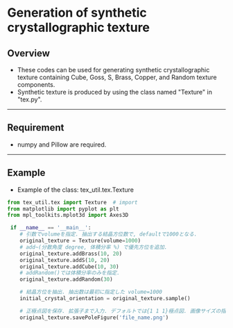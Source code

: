# Generation of synthetic crystallographic texture

## Overview
- These codes can be used for generating synthetic crystallographic texture containing Cube, Goss, S, Brass, Copper, and Random texture components. 
- Synthetic texture is produced by using the class named "Texture" in "tex.py". 

---
## Requirement
* numpy and Pillow are required. 

---
## Example
* Example of the class: tex_util.tex.Texture
```python
from tex_util.tex import Texture  # import
from matplotlib import pyplot as plt
from mpl_toolkits.mplot3d import Axes3D

 if __name__ == '__main__':
    # 引数でvolumeを指定. 抽出する結晶方位数で, defaultで1000となる.
    original_texture = Texture(volume=1000)
    # add~(分散角度 degree, 体積分率 %) で優先方位を追加.
    original_texture.addBrass(10, 20)
    original_texture.addS(10, 20)
    original_texture.addCube(10, 30)
    # addRandom()では体積分率のみを指定.
    original_texture.addRandom(30)

    # 結晶方位を抽出. 抽出数は最初に指定した volume=1000
    initial_crystal_orientation = original_texture.sample()

    # 正極点図を保存. 拡張子まで入力. デフォルトでは{1 1 1}極点図. 画像サイズの指定も可能
    original_texture.savePoleFigure('file_name.png')
```
